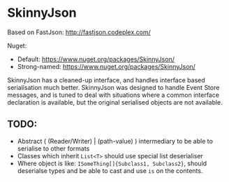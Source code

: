 SkinnyJson
==========
Based on FastJson: http://fastjson.codeplex.com/

Nuget:

* Default: https://www.nuget.org/packages/SkinnyJson/
* Strong-named: https://www.nuget.org/packages/SkinnyJson/

SkinnyJson has a cleaned-up interface, and handles interface based serialisation much better.
SkinnyJson was designed to handle Event Store messages, and is tuned to
deal with situations where a common interface declaration is available, but the original serialised objects are not available.

TODO:
-----
* Abstract ( (Reader/Writer) | (path-value) ) intermediary to be able to serialise to other formats
* Classes which inherit `List<T>` should use special list deserialiser
* Where object is like: `ISomeThing[]{Subclass1, Subclass2}`, should
  deserialse types and be able to cast and use `is` on the contents.
